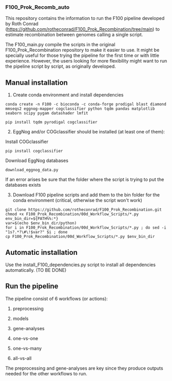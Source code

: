 ### F100_Prok_Recomb_auto
This repository contains the information to run the F100 pipeline developed by Roth Conrad (https://github.com/rotheconrad/F100_Prok_Recombination/tree/main) to estimate recombination between genomes calling a single script.

The F100_main.py compile the scripts in the original F100_Prok_Recombination repository to make it easier to use. It might be specially useful for those trying the pipeline for the first time or with little experience. However, the users looking for more flexibility might want to run the pipeline script by script, as originally developed.


## Manual installation

1. Create conda environment and install dependencies

```
conda create -n F100 -c bioconda -c conda-forge prodigal blast diamond mmseqs2 eggnog-mapper cogclassifier python tqdm pandas matplotlib seaborn scipy pygam datashader lmfit
```

```
pip install tqdm pyrodigal cogclassifier
```

2. EggNog and/or COGclassifier should be installed (at least one of them):

Install COGclassifier

```
pip install cogclassifier
```

Download EggNog databases

```
download_eggnog_data.py
```

If an error arises be sure that the folder where the script is trying to put the databases exists

3. Download F100 pipeline scripts and add them to the bin folder for the conda environment (critical, otherwise the script won't work)

```
git clone https://github.com/rotheconrad/F100_Prok_Recombination.git
chmod +x F100_Prok_Recombination/00d_Workflow_Scripts/*.py
env_bin_dir=${PATH%%:*}
var=$(echo $env_bin_dir/python)
for i in F100_Prok_Recombination/00d_Workflow_Scripts/*.py ; do sed -i "1s?.*?\#\!$var?" $i ; done
cp F100_Prok_Recombination/00d_Workflow_Scripts/*.py $env_bin_dir
```

## Automatic installation

Use the install_F100_dependencies.py script to install all dependencies automatically. (TO BE DONE)


## Run the pipeline

The pipeline consist of 6 workflows (or actions):

1. preprocessing
              
2. models

3. gene-analyses
              
4. one-vs-one
              
5. one-vs-many
              
6. all-vs-all


The preprocessing and gene-analyses are key since they produce outputs needed for the other workflows to run.
